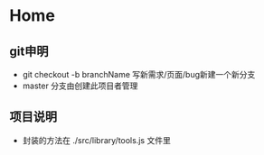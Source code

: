 # Home 
## git申明
* git checkout -b branchName  写新需求/页面/bug新建一个新分支
* master 分支由创建此项目者管理
## 项目说明
* 封装的方法在 ./src/library/tools.js  文件里


